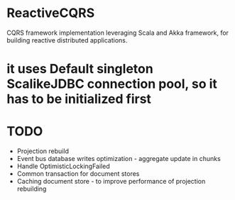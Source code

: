 # ReactiveCQRS
CQRS framework implementation leveraging Scala and Akka framework, for building reactive distributed applications.


# it uses Default singleton ScalikeJDBC connection pool, so it has to be initialized first


# TODO
- Projection rebuild
- Event bus database writes optimization - aggregate update in chunks
- Handle OptimisticLockingFailed
- Common transaction for document stores
- Caching document store - to improve performance of projection rebuilding
